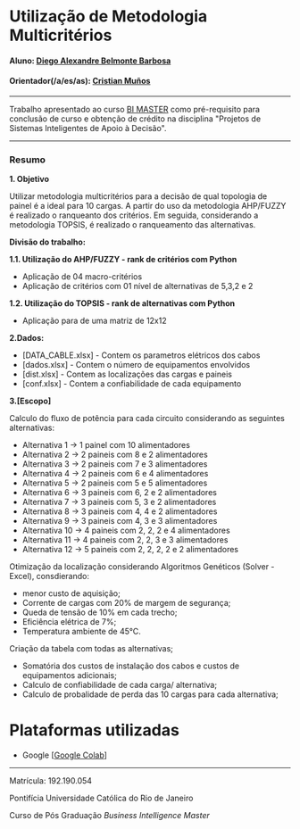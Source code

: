 # Utilização de Metodologia Multicritérios

#### Aluno: [Diego Alexandre Belmonte Barbosa](https://github.com/link_do_github)
#### Orientador(/a/es/as): [Cristian Muños](https://github.com/link_do_github)

---

Trabalho apresentado ao curso [BI MASTER](https://ica.puc-rio.ai/bi-master) como pré-requisito para conclusão de curso e obtenção de crédito na disciplina "Projetos de Sistemas Inteligentes de Apoio à Decisão".


---


### Resumo

**1. Objetivo**

Utilizar metodologia multicritérios para a decisão de qual topologia de painel é a ideal para 10 cargas.
A partir do uso da metodologia AHP/FUZZY é realizado o ranqueanto dos critérios.
Em seguida, considerando a metodologia TOPSIS, é realizado o ranqueamento das alternativas.

**Divisão do trabalho:**

**1.1. Utilização do AHP/FUZZY - rank de critérios com Python**
- Aplicação de 04 macro-critérios
- Aplicação de critérios com 01 nível de alternativas de 5,3,2 e 2

**1.2. Utilização do TOPSIS - rank de alternativas com Python**
- Aplicação para de uma matriz de 12x12

**2.Dados:** 
- [DATA_CABLE.xlsx] - Contem os parametros elétricos dos cabos
- [dados.xlsx] - Contem o número de equipamentos envolvidos
- [dist.xlsx] - Contem as localizações das cargas e paineis
- [conf.xlsx] - Contem a confiabilidade de cada equipamento

**3.[Escopo]**

Calculo do fluxo de potência para cada circuito considerando as seguintes alternativas:
- Alternativa 1  -> 1 painel com 10 alimentadores
- Alternativa 2  -> 2 paineis com 8 e 2 alimentadores
- Alternativa 3  -> 2 paineis com 7 e 3 alimentadores
- Alternativa 4  -> 2 paineis com 6 e 4 alimentadores
- Alternativa 5  -> 2 paineis com 5 e 5 alimentadores
- Alternativa 6  -> 3 paineis com 6, 2 e 2 alimentadores
- Alternativa 7  -> 3 paineis com 5, 3 e 2 alimentadores
- Alternativa 8  -> 3 paineis com 4, 4 e 2 alimentadores
- Alternativa 9  -> 3 paineis com 4, 3 e 3 alimentadores
- Alternativa 10 -> 4 paineis com 2, 2, 2 e 4 alimentadores
- Alternativa 11 -> 4 paineis com 2, 2, 3 e 3 alimentadores
- Alternativa 12 -> 5 paineis com 2, 2, 2, 2 e 2 alimentadores

Otimização da localização considerando Algoritmos Genéticos (Solver - Excel), consdierando:
- menor custo de aquisição;
- Corrente de cargas com 20% de margem de segurança;
- Queda de tensão de 10% em cada trecho;
- Eficiência elétrica de 7%;
- Temperatura ambiente de 45°C.

Criação da tabela com todas as alternativas;
- Somatória dos custos de instalação dos cabos e custos de equipamentos adicionais;
- Calculo de confiabilidade de cada carga/ alternativa;
- Calculo de probalidade de perda das 10 cargas para cada alternativa;


#  Plataformas utilizadas
- Google [[Google Colab](https://colab.research.google.com/)]

---

Matrícula: 192.190.054

Pontifícia Universidade Católica do Rio de Janeiro

Curso de Pós Graduação *Business Intelligence Master*

